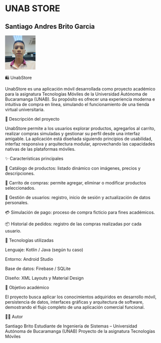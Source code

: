 # UNAB STORE

## Santiago Andres Brito Garcia

<img src = "foto_santiago.jpg" width = "100">   

🛍️ UnabStore

UnabStore es una aplicación móvil desarrollada como proyecto académico para la asignatura Tecnologías Móviles de la Universidad Autónoma de Bucaramanga (UNAB). Su propósito es ofrecer una experiencia moderna e intuitiva de compra en línea, simulando el funcionamiento de una tienda virtual universitaria.

📱 Descripción del proyecto

UnabStore permite a los usuarios explorar productos, agregarlos al carrito, realizar compras simuladas y gestionar su perfil desde una interfaz amigable. La aplicación está diseñada siguiendo principios de usabilidad, interfaz responsiva y arquitectura modular, aprovechando las capacidades nativas de las plataformas móviles.

✨ Características principales

🧾 Catálogo de productos: listado dinámico con imágenes, precios y descripciones.

🛒 Carrito de compras: permite agregar, eliminar o modificar productos seleccionados.

👤 Gestión de usuarios: registro, inicio de sesión y actualización de datos personales.

💳 Simulación de pago: proceso de compra ficticio para fines académicos.

📦 Historial de pedidos: registro de las compras realizadas por cada usuario.

🧩 Tecnologías utilizadas

Lenguaje: Kotlin / Java (según tu caso)

Entorno: Android Studio

Base de datos: Firebase / SQLite

Diseño: XML Layouts y Material Design

🎯 Objetivo académico

El proyecto busca aplicar los conocimientos adquiridos en desarrollo móvil, persistencia de datos, interfaces gráficas y arquitectura de software, demostrando el flujo completo de una aplicación comercial funcional.

👨‍💻 Autor

Santiago Brito
Estudiante de Ingeniería de Sistemas – Universidad Autónoma de Bucaramanga (UNAB)
Proyecto de la asignatura Tecnologías Móviles